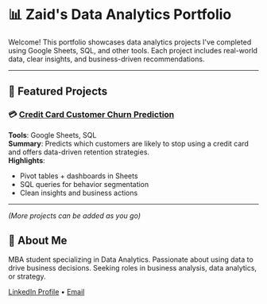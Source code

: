 # 📊 Zaid's Data Analytics Portfolio

Welcome! This portfolio showcases data analytics projects I've completed using Google Sheets, SQL, and other tools. Each project includes real-world data, clear insights, and business-driven recommendations.

---

## 🔗 Featured Projects

### 💳 [Credit Card Customer Churn Prediction](https://github.com/zaidfdgh/credit-card-churn-prediction)
**Tools**: Google Sheets, SQL  
**Summary**: Predicts which customers are likely to stop using a credit card and offers data-driven retention strategies.  
**Highlights**:
- Pivot tables + dashboards in Sheets
- SQL queries for behavior segmentation
- Clean insights and business actions

---

*(More projects can be added as you go)*

## 👤 About Me
MBA student specializing in Data Analytics. Passionate about using data to drive business decisions. Seeking roles in business analysis, data analytics, or strategy.

[LinkedIn Profile](https://www.linkedin.com/in/your-link) • [Email](zaidfdgh@gmail.com)

